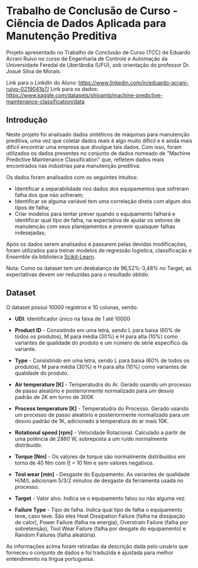 # Trabalho de Conclusão de Curso - Ciência de Dados Aplicada para Manutenção Preditiva

Projeto apresentado no Trabalho de Conclusão de Curso (TCC) de Eduardo Acrani Ruivo no curso de Engenharia de Controle e Automação da Universidade Feredal de Uberlândia (UFU), sob orientação do professor Dr. Josué Silva de Morais.

Link para o LinkdIn do Aluno: https://www.linkedin.com/in/eduardo-acrani-ruivo-0219041b7/
Link para os dados: https://www.kaggle.com/datasets/shivamb/machine-predictive-maintenance-classification/data

## Introdução 

Neste projeto foi analisado dados sintéticos de máquinas para manutenção preditiva, uma vez que coletar dados reais é algo muito difícil e é ainda mais difícil encontrar uma empresa que divulgue tais dados. Com isso, foram utilizados os dados presentes no conjunto de dados nomeado de "Machine Predictive Maintenance Classification" que, refletem dados reais encontrados nas indústrias para manutenção preditiva.

Os dados foram analisados com os seguintes intuitos:
- Identificar a separabilidade nos dados dos equipamentos que sofreram falha dos que não sofreram;
- Identificar se alguma variável tem uma correlação direta com algum dos tipos de falha;
- Criar modelos para tentar prever quando o equipamento falhará e identificar qual tipo de falha, na expectativa de ajudar os setores de manutenção com seus planejamentos e prevenir quaisquer falhas indesejadas;

Após os dados serem analisados e passarem pelas devidas modificações, foram utilizados para treinar modelos de regressão logística, classificação e Ensemble da biblioteca [Scikit-Learn](https://scikit-learn.org/stable/).

Nota: Como os dataset tem um desbalanço de 96,52%-3,48% no Target, as expectativas devem ser reduzidas para o resultado obtido.

## Dataset

O dataset possui 10000 registros e 10 colunas, sendo:

* **UDI**: Identificador único na faixa de 1 até 10000

* **Product ID** - Consistindo em uma letra, sendo L para baixa (60% de todos os produtos), M para média (30%) e H para alta (10%) como variantes de qualidade do produto e um número de série específico da variante.

* **Type** - Consistindo em uma letra, sendo L para baixa (60% de todos os produtos), M para média (30%) e H para alta (10%) como variantes de qualidade do produto.

* **Air temperature [K]** - Temperatudra do Ar. Gerado usando um processo de passo aleatório e posteriormente normalizado para um desvio padrão de 2K em torno de 300K

* **Process temperature [K]** - Temperatudra do Processo. Gerado usando um processo de passo aleatório e posteriormente normalizado para um desvio padrão de 1K, adicionado à temperatura do ar mais 10K.

* **Rotational speed [rpm]** - Velocidade Rotacional. Calculado a partir de uma potência de 2860 W, sobreposta a um ruído normalmente distribuído.

* **Torque [Nm]** - Os valores de torque são normalmente distribuídos em torno de 40 Nm com Ïƒ = 10 Nm e sem valores negativos.

* **Tool wear [min]** - Desgaste do Equipamento. As variantes de qualidade H/M/L adicionam 5/3/2 minutos de desgaste da ferramenta usada no processo.

* **Target** - Valor alvo. Indica se o equipamento falou ou não alguma vez.

* **Failure Type** - Tipo de falha. Indica qual tipo de falha o equipamento teve, caso teve. São eles Heat Dissipation Failure (falha na dissipação de calor), Power Failure (falha na energia), Overstrain Failure (falha por sobretensão), Tool Wear Failure (falha por desgate do equipamento) e Random Failures (falha aleatória).

As informações acima foram retiradas da descrição dada pelo usuário que forneceu o conjunto de dados e foi traduzida e ajustada para melhor entendimento na língua portuguesa.